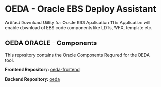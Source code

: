# OEDA - Oracle EBS Deploy Assistant
Artifact Download Utility for Oracle EBS Application
This Application will enable download of EBS code components like LDTs, WFX, template etc.

## OEDA ORACLE - Components
This repository contains the Oracle Components Required for the OEDA tool.

**Frontend Repository:** [oeda-frontend](https://github.com/RC2427/oeda-frontend)

**Backend Repository:** [oeda](https://github.com/RC2427/OEDA)

